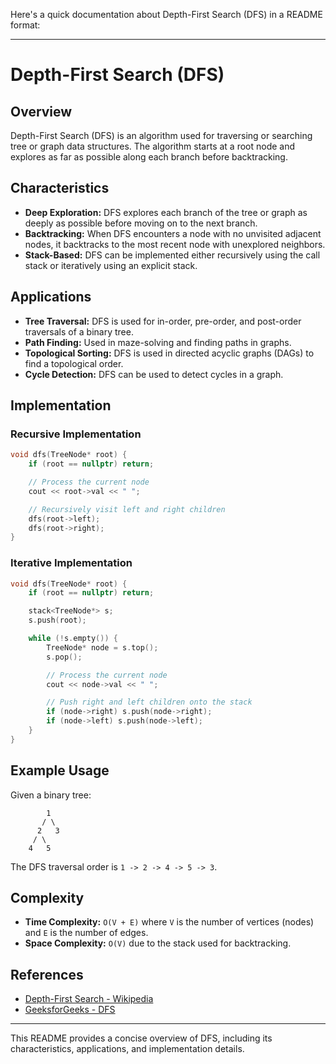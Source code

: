 Here's a quick documentation about Depth-First Search (DFS) in a README format:

---

# Depth-First Search (DFS)

## Overview

Depth-First Search (DFS) is an algorithm used for traversing or searching tree or graph data structures. The algorithm starts at a root node and explores as far as possible along each branch before backtracking.

## Characteristics

- **Deep Exploration:** DFS explores each branch of the tree or graph as deeply as possible before moving on to the next branch.
- **Backtracking:** When DFS encounters a node with no unvisited adjacent nodes, it backtracks to the most recent node with unexplored neighbors.
- **Stack-Based:** DFS can be implemented either recursively using the call stack or iteratively using an explicit stack.

## Applications

- **Tree Traversal:** DFS is used for in-order, pre-order, and post-order traversals of a binary tree.
- **Path Finding:** Used in maze-solving and finding paths in graphs.
- **Topological Sorting:** DFS is used in directed acyclic graphs (DAGs) to find a topological order.
- **Cycle Detection:** DFS can be used to detect cycles in a graph.

## Implementation

### Recursive Implementation

```cpp
void dfs(TreeNode* root) {
    if (root == nullptr) return;

    // Process the current node
    cout << root->val << " ";

    // Recursively visit left and right children
    dfs(root->left);
    dfs(root->right);
}
```

### Iterative Implementation

```cpp
void dfs(TreeNode* root) {
    if (root == nullptr) return;

    stack<TreeNode*> s;
    s.push(root);

    while (!s.empty()) {
        TreeNode* node = s.top();
        s.pop();

        // Process the current node
        cout << node->val << " ";

        // Push right and left children onto the stack
        if (node->right) s.push(node->right);
        if (node->left) s.push(node->left);
    }
}
```

## Example Usage

Given a binary tree:

```
        1
       / \
      2   3
     / \
    4   5
```

The DFS traversal order is `1 -> 2 -> 4 -> 5 -> 3`.

## Complexity

- **Time Complexity:** `O(V + E)` where `V` is the number of vertices (nodes) and `E` is the number of edges.
- **Space Complexity:** `O(V)` due to the stack used for backtracking.

## References

- [Depth-First Search - Wikipedia](https://en.wikipedia.org/wiki/Depth-first_search)
- [GeeksforGeeks - DFS](https://www.geeksforgeeks.org/depth-first-search-or-dfs-for-a-graph/)

---

This README provides a concise overview of DFS, including its characteristics, applications, and implementation details.